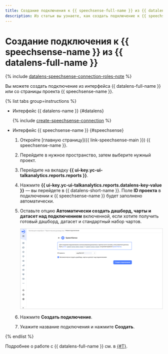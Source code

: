 ```yaml
---
title: Создание подключения к {{ speechsense-full-name }} из {{ datalens-full-name }}
description: Из статьи вы узнаете, как создать подключение к {{ speechsense-name }} из {{ datalens-short-name }}.
---
```


# Создание подключения к {{ speechsense-name }} из {{ datalens-full-name }}

{% include [datalens-speechsense-connection-roles-note](../../../_includes/datalens/operations/datalens-speechsense-connection-roles-note.md) %}

Вы можете создать подключение из интерфейса {{ datalens-full-name }} или со страницы проекта {{ speechsense-name }}.

{% list tabs group=instructions %}

- Интерфейс {{ datalens-name }} {#datalens}

  {% include [create-speechsense-connection](../../../_includes/datalens/operations/datalens-create-speechsense-connection.md) %}

- Интерфейс {{ speechsense-name }} {#speechsense}

  1. Откройте [главную страницу]({{ link-speechsense-main }}) {{ speechsense-name }}.
  1. Перейдите в нужное пространство, затем выберите нужный проект.
  1. Перейдите на вкладку **{{ ui-key.yc-ui-talkanalytics.reports.reports }}**.
  1. Нажмите **{{ ui-key.yc-ui-talkanalytics.reports.datalens-key-value }}** — вы перейдете в {{ datalens-short-name }}. Поле **ID проекта** в подключении к {{ speechsense-name }} будет заполнено автоматически.
  1. Оставьте опцию **Автоматически создать дашборд, чарты и датасет над подключением** включенной, если хотите получить готовый дашборд, датасет и стандартный набор чартов.

     ![image](../../../_assets/datalens/operations/connection/connection-speechsense.png)

  1. Нажмите **Создать подключение**.
  1. Укажите название подключения и нажмите **Создать**.

{% endlist %}

Подробнее о работе с {{ datalens-full-name }} см. в [{#T}](../../training.md).